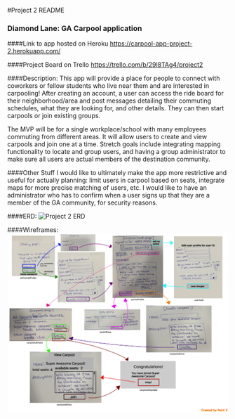 #Project 2 README
### Diamond Lane: GA Carpool application

####Link to app hosted on Heroku
https://carpool-app-project-2.herokuapp.com/

####Project Board on Trello
https://trello.com/b/29l8TAg4/project2

####Description:
This app will provide a place for people to connect with coworkers or fellow students who live near them and are interested in carpooling! After creating an account, a user can access the ride board for their neighborhood/area and post messages detailing their commuting schedules, what they are looking for, and other details.  They can then start carpools or join existing groups.

The MVP will be for a single workplace/school with many employees commuting from different areas. It will allow users to create and view carpools and join one at a time. Stretch goals include integrating mapping functionality to locate and group users, and having a group administrator to make sure all users are actual members of the destination community.

####Other Stuff
I would like to ultimately make the app more restrictive and useful for actually planning: limit users in carpool based on seats, integrate maps for more precise matching of users, etc. I would like to have an administrator who has to confirm when a user signs up that they are a member of the GA community, for security reasons.


####ERD:
![Project 2 ERD](app/assets/images/project2_erd)

####Wireframes:
![Project 2 Wireframe](app/assets/images/project2_wire_frame.png)
